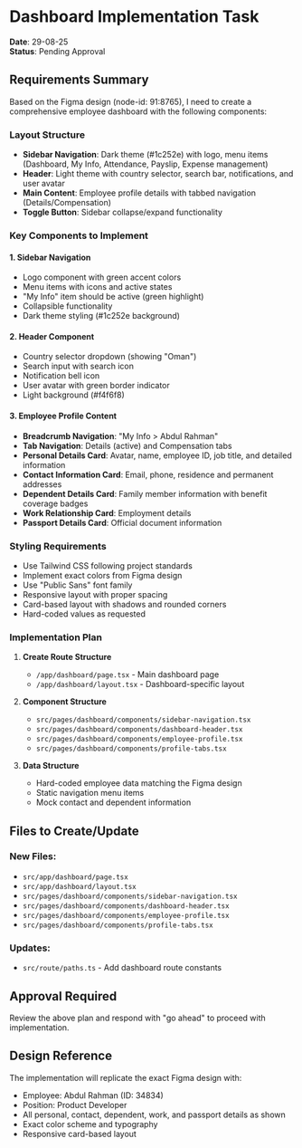 # Dashboard Implementation Task

**Date**: 29-08-25  
**Status**: Pending Approval

## Requirements Summary

Based on the Figma design (node-id: 91:8765), I need to create a comprehensive employee dashboard with the following components:

### Layout Structure

- **Sidebar Navigation**: Dark theme (#1c252e) with logo, menu items (Dashboard, My Info, Attendance, Payslip, Expense management)
- **Header**: Light theme with country selector, search bar, notifications, and user avatar
- **Main Content**: Employee profile details with tabbed navigation (Details/Compensation)
- **Toggle Button**: Sidebar collapse/expand functionality

### Key Components to Implement

#### 1. Sidebar Navigation

- Logo component with green accent colors
- Menu items with icons and active states
- "My Info" item should be active (green highlight)
- Collapsible functionality
- Dark theme styling (#1c252e background)

#### 2. Header Component

- Country selector dropdown (showing "Oman")
- Search input with search icon
- Notification bell icon
- User avatar with green border indicator
- Light background (#f4f6f8)

#### 3. Employee Profile Content

- **Breadcrumb Navigation**: "My Info > Abdul Rahman"
- **Tab Navigation**: Details (active) and Compensation tabs
- **Personal Details Card**: Avatar, name, employee ID, job title, and detailed information
- **Contact Information Card**: Email, phone, residence and permanent addresses
- **Dependent Details Card**: Family member information with benefit coverage badges
- **Work Relationship Card**: Employment details
- **Passport Details Card**: Official document information

### Styling Requirements

- Use Tailwind CSS following project standards
- Implement exact colors from Figma design
- Use "Public Sans" font family
- Responsive layout with proper spacing
- Card-based layout with shadows and rounded corners
- Hard-coded values as requested

### Implementation Plan

1. **Create Route Structure**

   - `/app/dashboard/page.tsx` - Main dashboard page
   - `/app/dashboard/layout.tsx` - Dashboard-specific layout

2. **Component Structure**

   - `src/pages/dashboard/components/sidebar-navigation.tsx`
   - `src/pages/dashboard/components/dashboard-header.tsx`
   - `src/pages/dashboard/components/employee-profile.tsx`
   - `src/pages/dashboard/components/profile-tabs.tsx`

3. **Data Structure**
   - Hard-coded employee data matching the Figma design
   - Static navigation menu items
   - Mock contact and dependent information

## Files to Create/Update

### New Files:

- `src/app/dashboard/page.tsx`
- `src/app/dashboard/layout.tsx`
- `src/pages/dashboard/components/sidebar-navigation.tsx`
- `src/pages/dashboard/components/dashboard-header.tsx`
- `src/pages/dashboard/components/employee-profile.tsx`
- `src/pages/dashboard/components/profile-tabs.tsx`

### Updates:

- `src/route/paths.ts` - Add dashboard route constants

## Approval Required

Review the above plan and respond with "go ahead" to proceed with implementation.

## Design Reference

The implementation will replicate the exact Figma design with:

- Employee: Abdul Rahman (ID: 34834)
- Position: Product Developer
- All personal, contact, dependent, work, and passport details as shown
- Exact color scheme and typography
- Responsive card-based layout
